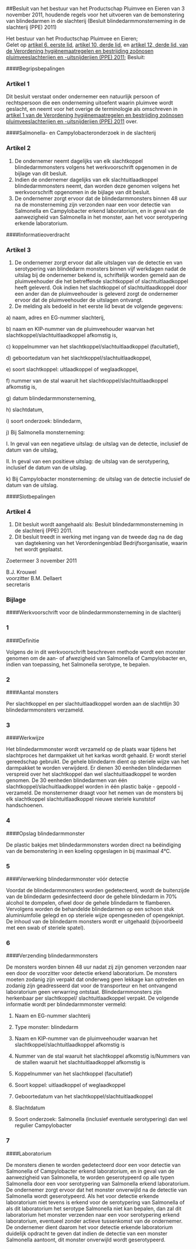 <meta http-equiv='Content-Type' content='text/html; charset=utf-8' />

##Besluit van het bestuur van het Productschap Pluimvee en Eieren van 3 november 2011, houdende regels voor het uitvoeren van de bemonstering van blindedarmen in de slachterij (Besluit blindedarmmonsterneming in de slachterij (PPE) 2011)

Het bestuur van het Productschap Pluimvee en Eieren;  
Gelet op [artikel 6, eerste lid](../../../../../../../../../pbo/verordening/hygiënemaatregelen/en/bestrijding/zoönosen/etc/BWBR0031282/README.md), [artikel 10, derde lid](../../../../../../../../../pbo/verordening/hygiënemaatregelen/en/bestrijding/zoönosen/etc/BWBR0031282/README.md), en [artikel 12, derde lid, van de Verordening hygiënemaatregelen en bestrijding zoönosen pluimveeslachterijen en -uitsnijderijen (PPE) 2011](../../../../../../../../../pbo/verordening/hygiënemaatregelen/en/bestrijding/zoönosen/etc/BWBR0031282/README.md);
Besluit:     

####Begripsbepalingen

### Artikel  1  

Dit besluit verstaat onder ondernemer een natuurlijk persoon of rechtspersoon die een onderneming uitoefent waarin pluimvee wordt geslacht, en neemt voor het overige de terminologie als omschreven in [artikel 1 van de Verordening hygiënemaatregelen en bestrijding zoönosen pluimveeslachterijen en -uitsnijderijen (PPE) 2011](../../../../../../../../../pbo/verordening/hygiënemaatregelen/en/bestrijding/zoönosen/etc/BWBR0031282/README.md) over.  

####Salmonella- en Campylobacteronderzoek in de slachterij

### Artikel  2  

1.  De ondernemer neemt dagelijks van elk slachtkoppel blindedarmmonsters volgens het werkvoorschrift opgenomen in de bijlage van dit besluit.   
2.  Indien de ondernemer dagelijks van elk slachtuitlaadkoppel blindedarmmonsters neemt, dan worden deze genomen volgens het werkvoorschrift opgenomen in de bijlage van dit besluit.   
3.  De ondernemer zorgt ervoor dat de blindedarmmonsters binnen 48 uur na de monsterneming zijn verzonden naar een voor detectie van Salmonella en Campylobacter erkend laboratorium, en in geval van de aanwezigheid van Salmonella in het monster, aan het voor serotypering erkende laboratorium.   

####Informatieoverdracht

### Artikel  3  

1.  De ondernemer zorgt ervoor dat alle uitslagen van de detectie en van serotypering van blindedarm monsters binnen vijf werkdagen nadat de uitslag bij de ondernemer bekend is, schriftelijk worden gemeld aan de pluimveehouder die het betreffende slachtkoppel of slachtuitlaadkoppel heeft geleverd. Ook indien het slachtkoppel of slachtuitlaadkoppel door een ander dan de pluimveehouder is geleverd zorgt de ondernemer ervoor dat de pluimveehouder de uitslagen ontvangt.   
2.  De melding als bedoeld in het eerste lid bevat de volgende gegevens: 

a) naam, adres en EG-nummer slachterij,  

b) naam en KIP-nummer van de pluimveehouder waarvan het slachtkoppel/slachtuitlaadkoppel afkomstig is,  

c) koppelnummer van het slachtkoppel/slachtuitlaadkoppel (facultatief),  

d) geboortedatum van het slachtkoppel/slachtuitlaadkoppel,  

e) soort slachtkoppel: uitlaadkoppel of weglaadkoppel,  

f) nummer van de stal waaruit het slachtkoppel/slachtuitlaadkoppel afkomstig is,  

g) datum blindedarmmonsterneming,  

h) slachtdatum,  

i) soort onderzoek: blindedarm,  

j) Bij Salmonella monsterneming: 

I. In geval van een negatieve uitslag: de uitslag van de detectie, inclusief de datum van de uitslag,  

II. In geval van een positieve uitslag: de uitslag van de serotypering, inclusief de datum van de uitslag.    

k) Bij Campylobacter monsterneming: de uitslag van de detectie inclusief de datum van de uitslag.     

####Slotbepalingen

### Artikel  4  

1.  Dit besluit wordt aangehaald als: Besluit blindedarmmonsterneming in de slachterij (PPE) 2011.   
2.  Dit besluit treedt in werking met ingang van de tweede dag na de dag van dagtekening van het Verordeningenblad Bedrijfsorganisatie, waarin het wordt geplaatst.   

Zoetermeer 
3 november 2011   

B.J. Krouwel  
voorzitter 
B.M. Dellaert  
secretaris   

### Bijlage  

####Werkvoorschrift voor de blindedarmmonsterneming in de slachterij

### 1  

####Definitie

Volgens de in dit werkvoorschrift beschreven methode wordt een monster genomen om de aan- of afwezigheid van Salmonella of Campylobacter en, indien van toepassing, het Salmonella serotype, te bepalen.  

### 2  

####Aantal monsters

Per slachtkoppel en per slachtuitlaadkoppel worden aan de slachtlijn 30 blindedarmmonsters verzameld.  

### 3  

####Werkwijze

Het blindedarmmonster wordt verzameld op de plaats waar tijdens het slachtproces het darmpakket uit het karkas wordt gehaald. Er wordt steriel gereedschap gebruikt. De gehele blindedarm dient op steriele wijze van het darmpakket te worden verwijderd. Er dienen 30 eenheden blindedarmen verspreid over het slachtkoppel dan wel slachtuitlaadkoppel te worden genomen. De 30 eenheden blindedarmen van één slachtkoppel/slachuitlaadkoppel worden in één plastic bakje - gepoold - verzameld. De monsternemer draagt voor het nemen van de monsters bij elk slachtkoppel slachtuitlaadkoppel nieuwe steriele kunststof handschoenen.  

### 4  

####Opslag blindedarmmonster

De plastic bakjes met blindedarmmonsters worden direct na beëindiging van de bemonstering in een koeling opgeslagen in bij maximaal 4°C.  

### 5  

####Verwerking blindedarmmonster vóór detectie

Voordat de blindedarmmonsters worden gedetecteerd, wordt de buitenzijde van de blindedarm gedesinfecteerd door de gehele blindedarm in 70% alcohol te dompelen, ofwel door de gehele blindedarm te flamberen. Vervolgens worden de behandelde blindedarmen op een schoon stuk aluminiumfolie gelegd en op steriele wijze opengesneden of opengeknipt. De inhoud van de blindedarm monsters wordt er uitgehaald (bijvoorbeeld met een swab of steriele spatel).  

### 6  

####Verzending blindedarmmonsters

De monsters worden binnen 48 uur nadat zij zijn genomen verzonden naar een door de voorzitter voor detectie erkend laboratorium. De monsters moeten zodanig zijn verpakt dat onderweg geen lekkage kan optreden en zodanig zijn geadresseerd dat voor de transporteur en het ontvangend laboratorium geen verwarring ontstaat. Blindedarmmonsters zijn herkenbaar per slachtkoppel/ slachtuitlaadkoppel verpakt. De volgende informatie wordt per blindedarmmonster vermeld: 

1. Naam en EG-nummer slachterij  

2. Type monster: blindedarm  

3. Naam en KIP-nummer van de pluimveehouder waarvan het slachtkoppel/slachtuitlaadkoppel afkomstig is  

4. Nummer van de stal waaruit het slachtkoppel afkomstig is/Nummers van de stallen waaruit het slachtuitlaadkoppel afkomstig is  

5. Koppelnummer van het slachtkoppel (facultatief)  

6. Soort koppel: uitlaadkoppel of weglaadkoppel  

7. Geboortedatum van het slachtkoppel/slachtuitlaadkoppel  

8. Slachtdatum  

9. Soort onderzoek: Salmonella (inclusief eventuele serotypering) dan wel regulier Campylobacter    

### 7  

####Laboratorium

De monsters dienen te worden gedetecteerd door een voor detectie van Salmonella of Campylobacter erkend laboratorium, en in geval van de aanwezigheid van Salmonella, te worden geserotypeerd op alle typen Salmonella door een voor serotypering van Salmonella erkend laboratorium. De ondernemer zorgt ervoor dat het monster onverwijld na de detectie van Salmonella wordt geserotypeerd. Als het voor detectie erkende laboratorium niet tevens is erkend voor de serotypering van Salmonella of als dit laboratorium het serotype Salmonella niet kan bepalen, dan zal dit laboratorium het monster verzenden naar een voor serotypering erkend laboratorium, eventueel zonder actieve tussenkomst van de ondernemer. De ondernemer dient daarom het voor detectie erkende laboratorium duidelijk opdracht te geven dat indien de detectie van een monster Salmonella aantoont, dit monster onverwijld wordt geserotypeerd.  

